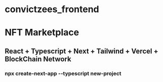 # convictzees_frontend



# NFT Marketplace



## React + Typescript + Next + Tailwind + Vercel + BlockChain Network


### npx create-next-app --typescript new-project
